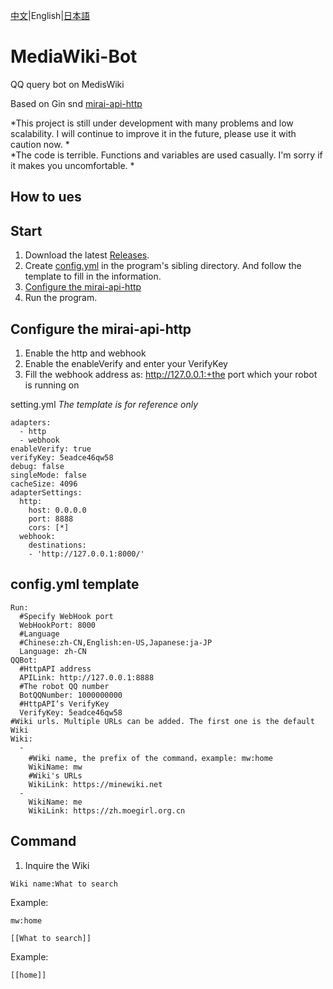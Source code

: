 [中文](https://github.com/nyancatda/MediaWiki-Bot)|English|[日本語](docs/README-ja-JP.md)
# MediaWiki-Bot
QQ query bot on MedisWiki

Based on Gin snd [mirai-api-http](https://github.com/project-mirai/mirai-api-http)

*This project is still under development with many problems and low scalability. I will continue to improve it in the future, please use it with caution now. *  
*The code is terrible. Functions and variables are used casually. I'm sorry if it makes you uncomfortable. *

## How to ues

## Start  
1. Download the latest [Releases](https://github.com/nyancatda/MediaWiki-Bot/releases). 
1. Create [config.yml](https://github.com/nyancatda/MediaWiki-Bot#configyml%E6%96%87%E4%BB%B6%E6%A8%A1%E6%9D%BF) in the program's sibling directory. And follow the template to fill in the information. 
1. [Configure the mirai-api-http](https://github.com/nyancatda/MediaWiki-Bot/blob/main/docs/README-en-US.md#%E9%85%8D%E7%BD%AEmirai-api-http)
1. Run the program. 

## Configure the mirai-api-http
1. Enable the http and webhook
1. Enable the enableVerify and enter your VerifyKey
1. Fill the webhook address as: http://127.0.0.1:+the port which your robot is running on

setting.yml *The template is for reference only*
```
adapters:
  - http
  - webhook
enableVerify: true
verifyKey: 5eadce46qw58
debug: false
singleMode: false
cacheSize: 4096
adapterSettings:
  http:
    host: 0.0.0.0
    port: 8888
    cors: [*]
  webhook:
    destinations: 
    - 'http://127.0.0.1:8000/'
```

## config.yml template
```
Run:
  #Specify WebHook port
  WebHookPort: 8000
  #Language
  #Chinese:zh-CN,English:en-US,Japanese:ja-JP
  Language: zh-CN
QQBot:
  #HttpAPI address
  APILink: http://127.0.0.1:8888
  #The robot QQ number
  BotQQNumber: 1000000000
  #HttpAPI‘s VerifyKey
  VerifyKey: 5eadce46qw58
#Wiki urls. Multiple URLs can be added. The first one is the default Wiki
Wiki:
  - 
    #Wiki name, the prefix of the command，example: mw:home
    WikiName: mw
    #Wiki's URLs
    WikiLink: https://minewiki.net
  - 
    WikiName: me
    WikiLink: https://zh.moegirl.org.cn
```

## Command
1. Inquire the Wiki
```
Wiki name:What to search
```
Example:
```
mw:home
```

```
[[What to search]]
```
Example:
```
[[home]]
```
